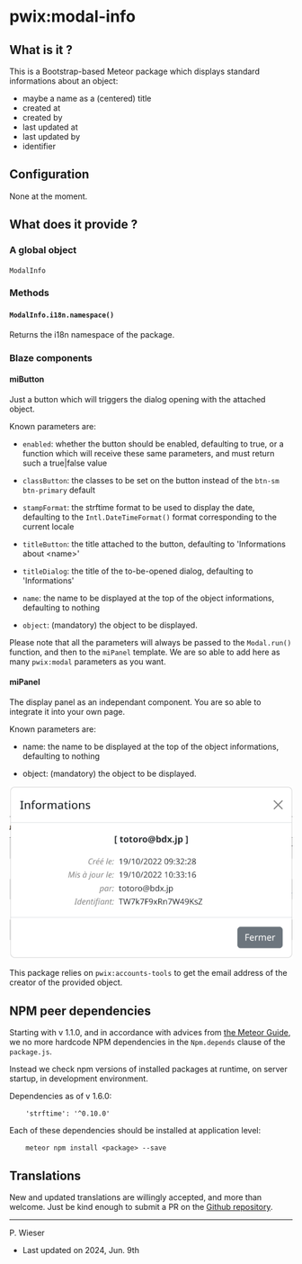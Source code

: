 # pwix:modal-info

## What is it ?

This is a Bootstrap-based Meteor package which displays standard informations about an object:

- maybe a name as a (centered) title
- created at
- created by
- last updated at
- last updated by
- identifier

## Configuration

None at the moment.

## What does it provide ?

### A global object

`ModalInfo`

### Methods

#### `ModalInfo.i18n.namespace()`

Returns the i18n namespace of the package.

### Blaze components

#### miButton

Just a button which will triggers the dialog opening with the attached object.

Known parameters are:

- `enabled`: whether the button should be enabled, defaulting to true, or a function which will receive these same parameters, and must return such a true|false value

- `classButton`: the classes to be set on the button instead of the `btn-sm btn-primary` default

- `stampFormat`: the strftime format to be used to display the date,
   defaulting to the `Intl.DateTimeFormat()` format corresponding to the current locale

- `titleButton`: the title attached to the button, defaulting to 'Informations about &lt;name&gt;'

- `titleDialog`: the title of the to-be-opened dialog, defaulting to 'Informations'

- `name`: the name to be displayed at the top of the object informations, defaulting to nothing

- `object`: (mandatory) the object to be displayed.

Please note that all the parameters will always be passed to the `Modal.run()` function, and then to the `miPanel` template. We are so able to add here as many `pwix:modal` parameters as you want.

#### miPanel

The display panel as an independant component. You are so able to integrate it into your own page.

Known parameters are:

- name: the name to be displayed at the top of the object informations, defaulting to nothing

- object: (mandatory) the object to be displayed.

![Informations](/maintainer/png/informations.png)

This package relies on `pwix:accounts-tools` to get the email address of the creator of the provided object.

## NPM peer dependencies

Starting with v 1.1.0, and in accordance with advices from [the Meteor Guide](https://guide.meteor.com/writing-atmosphere-packages.html#peer-npm-dependencies), we no more hardcode NPM dependencies in the `Npm.depends` clause of the `package.js`. 

Instead we check npm versions of installed packages at runtime, on server startup, in development environment.

Dependencies as of v 1.6.0:
```
    'strftime': '^0.10.0'
```
Each of these dependencies should be installed at application level:
```
    meteor npm install <package> --save
```

## Translations

New and updated translations are willingly accepted, and more than welcome. Just be kind enough to submit a PR on the [Github repository](https://github.com/trychlos/pwix-modal-info/pulls).

---
P. Wieser
- Last updated on 2024, Jun. 9th
